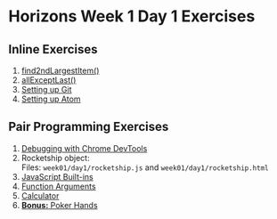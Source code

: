 # Horizons Week 1 Day 1 Exercises

## Inline Exercises

1. [find2ndLargestItem()](http://codepen.io/moose-horizons/pen/OWRjKj?editors=0010)
1. [allExceptLast()](http://codepen.io/moose-horizons/pen/VmqyPx?editors=0010)
1. [Setting up Git](git.md)
1. [Setting up Atom](atom.md)

## Pair Programming Exercises

1. [Debugging with Chrome DevTools](debug.md)
1. Rocketship object: <br>
   Files: `week01/day1/rocketship.js` and `week01/day1/rocketship.html`
1. [JavaScript Built-ins](js_builtins.md)
1. [Function Arguments](var_args.md)
1. [Calculator](util_calc.md)
1. [**Bonus:** Poker Hands](poker.md)

